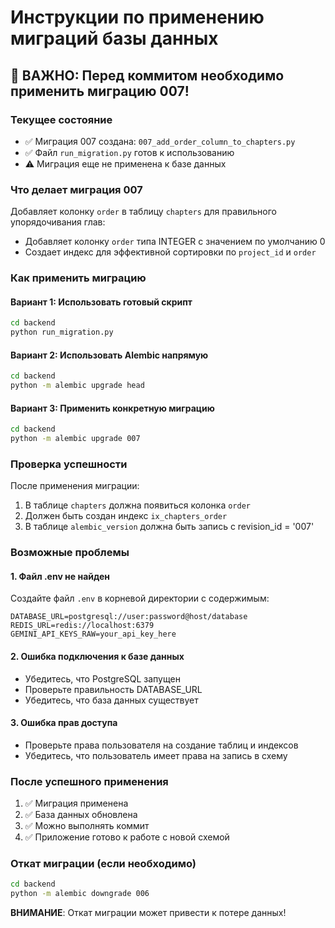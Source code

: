 # Инструкции по применению миграций базы данных

## 🚨 ВАЖНО: Перед коммитом необходимо применить миграцию 007!

### Текущее состояние
- ✅ Миграция 007 создана: `007_add_order_column_to_chapters.py`
- ✅ Файл `run_migration.py` готов к использованию
- ⚠️  Миграция еще не применена к базе данных

### Что делает миграция 007
Добавляет колонку `order` в таблицу `chapters` для правильного упорядочивания глав:
- Добавляет колонку `order` типа INTEGER с значением по умолчанию 0
- Создает индекс для эффективной сортировки по `project_id` и `order`

### Как применить миграцию

#### Вариант 1: Использовать готовый скрипт
```bash
cd backend
python run_migration.py
```

#### Вариант 2: Использовать Alembic напрямую
```bash
cd backend
python -m alembic upgrade head
```

#### Вариант 3: Применить конкретную миграцию
```bash
cd backend
python -m alembic upgrade 007
```

### Проверка успешности
После применения миграции:
1. В таблице `chapters` должна появиться колонка `order`
2. Должен быть создан индекс `ix_chapters_order`
3. В таблице `alembic_version` должна быть запись с revision_id = '007'

### Возможные проблемы

#### 1. Файл .env не найден
Создайте файл `.env` в корневой директории с содержимым:
```env
DATABASE_URL=postgresql://user:password@host/database
REDIS_URL=redis://localhost:6379
GEMINI_API_KEYS_RAW=your_api_key_here
```

#### 2. Ошибка подключения к базе данных
- Убедитесь, что PostgreSQL запущен
- Проверьте правильность DATABASE_URL
- Убедитесь, что база данных существует

#### 3. Ошибка прав доступа
- Проверьте права пользователя на создание таблиц и индексов
- Убедитесь, что пользователь имеет права на запись в схему

### После успешного применения
1. ✅ Миграция применена
2. ✅ База данных обновлена
3. ✅ Можно выполнять коммит
4. ✅ Приложение готово к работе с новой схемой

### Откат миграции (если необходимо)
```bash
cd backend
python -m alembic downgrade 006
```

**ВНИМАНИЕ**: Откат миграции может привести к потере данных!
